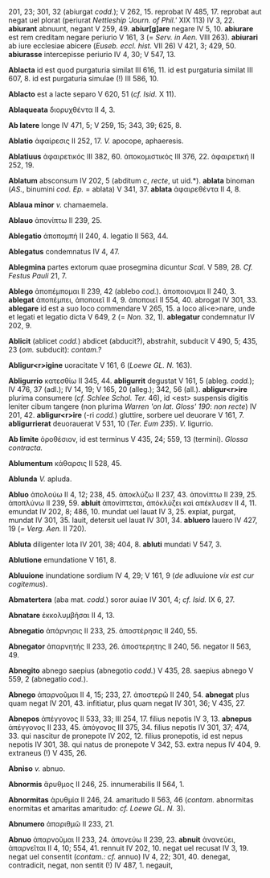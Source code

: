 201, 23; 301, 32 (abiurgat *codd.*); V 262, 15. reprobat IV 485, 17.
reprobat aut negat uel plorat (periurat *Nettleship 'Journ. of Phil.'*
XIX 113) IV 3, 22. **abiurant** abnuunt, negant V 259, 49.
**abiur[g]are** negare IV 5, 10. **abiurare** est rem creditam negare
periurio V 161, 3 (= *Serv. in Aen.* VIII 263). **abiurari** ab iure
ecclesiae abicere (*Euseb. eccl. hist.* VII 26) V 421, 3; 429, 50.
**abiurasse** intercepisse periurio IV 4, 30; V 547, 13.

**Ablacta** id est quod purgaturia similat III 616, 11. id est
purgaturia similat III 607, 8. id est purgaturia simulae (!) III 586,
10.

**Ablacto** est a lacte separo V 620, 51 (*cf. Isid.* X 11).

**Ablaqueata** διορυχθέντα II 4, 3.

**Ab latere** longe IV 471, 5; V 259, 15; 343, 39; 625, 8.

**Ablatio** ἀφαίρεσις II 252, 17. *V.* apocope, aphaeresis.

**Ablatiuus** ἀφαιρετικός III 382, 60. ἀποκομιστικός III 376, 22.
ἀφαιρετική II 252, 19.

**Ablatum** absconsum IV 202, 5 (abditum *c*, *recte*, ut uid.*).
**ablata** binoman (*AS.*, binumini *cod. Ep.* = ablata) V 341, 37.
**ablata** ἀφαιρεθέντα II 4, 8.

**Ablaua minor** *v.* chamaemela.

**Ablauo** ἀπονίπτω II 239, 25.

**Ablegatio** ἀποπομπή II 240, 4. legatio II 563, 44.

**Ablegatus** condemnatus IV 4, 47.

**Ablegmina** partes extorum quae prosegmina dicuntur *Scal.* V 589, 28.
*Cf. Festus Pauli* 21, 7.

**Ablego** ἀποπέμπομαι II 239, 42 (ablebo *cod.*). ἀποποιονμαι II 240,
3. **ablegat** ἀποπέμπει, ἀποποιεῖ II 4, 9. ἀποποιεῖ II 554, 40. abrogat
IV 301, 33. **ablegare** id est a suo loco commendare V 265, 15. a loco
ali\<e\>nare, unde et legati et legatio dicta V 649, 2 (= *Non.* 32, 1).
**ablegatur** condemnatur IV 202, 9.

**Ablicit** (ablicet *codd.*) abdicet (abducit?), abstrahit, subducit V
490, 5; 435, 23 (*om.* subducit): *contam.?*

**Abligur\<r\>igine** uoracitate V 161, 6 (*Loewe GL. N.* 163).

**Abligurrio** κατεσθίω II 345, 44. **abligurrit** degustat V 161, 5
(ableg. *codd.*); IV 476, 37 (adl.); IV 14, 19; V 165, 20 (alleg.);
342, 56 (all.). **abligur\<r\>ire** plurima consumere (*cf. Schlee
Schol. Ter.* 46), id \<est\> suspensis digitis leniter cibum tangere
(non plurima *Warren 'on lat. Gloss' 190*: *non recte*) IV 201, 42.
**abligur\<r\>ire** (-ri *codd.*) gluttire, sorbere uel deuorare V 161,
7. **abligurrierat** deuorauerat V 531, 10 (*Ter. Eum 235*). *V.*
ligurrio.

**Ab limite** ὁροθέσιον, id est terminus V 435, 24; 559, 13 (termini).
*Glossa contracta.*

**Ablumentum** κάθαρσις II 528, 45.

**Ablunda** *V.* apluda.

**Abluo** ἀπολούω II 4, 12; 238, 45. ἀποκλύζω II 237, 43. ἀπονίπτω II
239, 25. ἀποπλύνω II 239, 59. **abluit** ἀπονίπτεται, ἀπόκλύζει καὶ
απέκλυσεν II 4, 11. emundat IV 202, 8; 486, 10. mundat uel lauat IV 3,
25. expiat, purgat, mundat IV 301, 35. lauit, detersit uel lauat IV 301,
34. **abluero** lauero IV 427, 19 (*= Verg. Aen.* II 720).

**Abluta** diligenter lota IV 201, 38; 404, 8. **abluti** mundati V 547,
3.

**Ablutione** emundatione V 161, 8.

**Abluuione** inundatione sordium IV 4, 29; V 161, 9 (*de* adluuione
*vix est cur cogitemus*).

**Abmatertera** (aba mat. *codd.*) soror auiae IV 301, 4; *cf. Isid.* IX
6, 27.

**Abnatare** ἐκκολυμβῆσαι II 4, 13.

**Abnegatio** ἀπάρνησις II 233, 25. ἀποστέρησις II 240, 55.

**Abnegator** ἀπαρνητής II 233, 26. ἀποστερητης II 240, 56. negator II
563, 49.

**Abnegito** abnego saepius (abnegotio *codd.*) V 435, 28. saepius
abnego V 559, 2 (abnegatio *cod.*).

**Abnego** ἀπαρνοῦμαι II 4, 15; 233, 27. ἀποστερῶ II 240, 54. **abnegat**
plus quam negat IV 201, 43. infitiatur, plus quam negat IV 301, 36; V
435, 27.

**Abnepos** ἀπέγγονος II 533, 33; III 254, 17. filius nepotis IV 3, 13.
**abnepus** ἀπέγγονος II 233, 45. ἀπόγονος III 375, 34. filius nepotis
IV 301, 37; 474, 33. qui nascitur de pronepote IV 202, 12. filius
pronepotis, id est nepus nepotis IV 301, 38. qui natus de pronepote V
342, 53. extra nepus IV 404, 9. extraneus (!) V 435, 26.

**Abniso** *v.* abnuo.

**Abnormis** ἄρυθμος II 246, 25. innumerabilis II 564, 1.

**Abnormitas** ἀρυθμία II 246, 24. amaritudo II 563, 46 (*contam.*
abnormitas enormitas et amaritas amaritudo: *cf. Loewe GL. N.* 3).

**Abnumero** ἀπαριθμῶ II 233, 21.

**Abnuo** ἀπαρνοῦμαι II 233, 24. ἀπονεύω II 239, 23. **abnuit**
ἀνανεύει, ἀπαρνεῖται II 4, 10; 554, 41. rennuit IV 202, 10. negat uel
recusat IV 3, 19. negat uel consentit (*contam.: cf.* annuo) IV 4, 22;
301, 40. denegat, contradicit, negat, non sentit (!) IV 487, 1. negauit,
